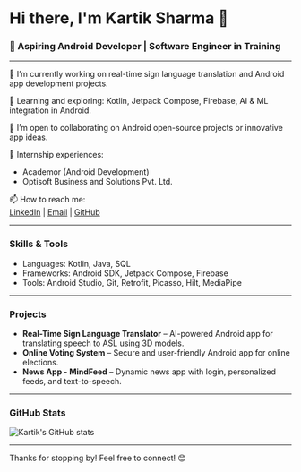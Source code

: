 # Hi there, I'm Kartik Sharma 👋

### 🚀 Aspiring Android Developer | Software Engineer in Training

---

🔭 I’m currently working on real-time sign language translation and Android app development projects.

🌱 Learning and exploring: Kotlin, Jetpack Compose, Firebase, AI & ML integration in Android.

👯 I’m open to collaborating on Android open-source projects or innovative app ideas.

💼 Internship experiences:
- Academor (Android Development)
- Optisoft Business and Solutions Pvt. Ltd.

📫 How to reach me:  
[LinkedIn](https://www.linkedin.com/in/kartik-sharma-5a220b31b/) | [Email](mailto:kartiksharma242001@gmail.com) | [GitHub](https://github.com/kartik417)

---

### Skills & Tools

- Languages: Kotlin, Java, SQL  
- Frameworks: Android SDK, Jetpack Compose, Firebase  
- Tools: Android Studio, Git, Retrofit, Picasso, Hilt, MediaPipe  

---

### Projects

- **Real-Time Sign Language Translator** – AI-powered Android app for translating speech to ASL using 3D models.  
- **Online Voting System** – Secure and user-friendly Android app for online elections.  
- **News App - MindFeed** – Dynamic news app with login, personalized feeds, and text-to-speech.

---

### GitHub Stats

![Kartik's GitHub stats](https://github-readme-stats.vercel.app/api?username=kartik417&show_icons=true&theme=tokyonight)

---

Thanks for stopping by! Feel free to connect! 😊
